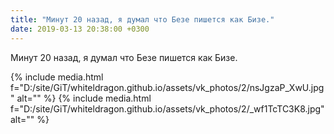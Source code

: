 ```yaml
---
title: "Минут 20 назад, я думал что Безе пишется как Бизе."
date: 2019-03-13 20:38:00 +0300
---
```


Минут 20 назад, я думал что Безе пишется как Бизе.


{% include media.html f="D:/site/GiT/whiteldragon.github.io/assets/vk_photos/2/nsJgzaP_XwU.jpg" alt="" %}
{% include media.html f="D:/site/GiT/whiteldragon.github.io/assets/vk_photos/2/_wf1TcTC3K8.jpg" alt="" %}
